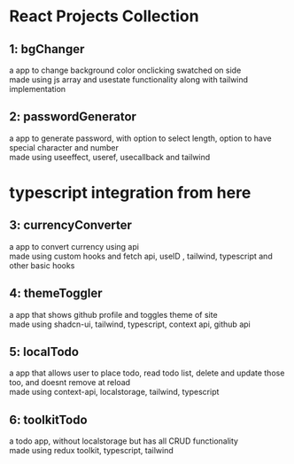 # React Projects Collection

## 1: bgChanger
  a app to change background color onclicking swatched on side<br>
  made using js array and usestate functionality along with tailwind implementation

## 2: passwordGenerator
  a app to generate password, with option to select length, option to have special character and number<br>
  made using useeffect, useref, usecallback and tailwind

# typescript integration from here

## 3: currencyConverter
  a app to convert currency using api<br>
  made using custom hooks and fetch api, useID , tailwind, typescript and other basic hooks

## 4: themeToggler
  a app that shows github profile and toggles theme of site<br>
  made using shadcn-ui, tailwind, typescript, context api, github api

## 5: localTodo
  a app that allows user to place todo, read todo list, delete and update those too, and doesnt remove at reload<br>
  made using context-api, localstorage, tailwind, typescript

## 6: toolkitTodo
  a todo app, without localstorage but has all CRUD functionality<br>
  made using redux toolkit, typescript, tailwind
